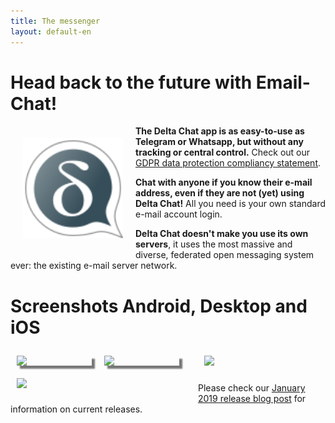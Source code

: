 ```yaml
---
title: The messenger
layout: default-en
---
```


# Head back to the future with Email-Chat!

<img src="../assets/logos/delta-chat.svg" width="160" style="float: left; margin: 20px;" />

**The Delta Chat app is as easy-to-use as Telegram or Whatsapp, but without any tracking or central control.**
Check out our [GDPR data protection compliancy statement](gdpr).

**Chat with anyone if you know their e-mail address, even if they are not (yet) using Delta Chat!** 
All you need is your own standard e-mail account login.

**Delta Chat doesn't make you use its own servers**, it uses the most massive and diverse, federated open messaging 
system ever: the existing e-mail server network.


# Screenshots Android, Desktop and iOS 

<img src="../assets/blog/2019-01-chatlist.png" width="120" 
style="float: left; margin: 10px;display: block;box-shadow: 5px 5px 2px #777;" /> 
<img src="../assets/blog/2019-01-chat.png" width="120" 
style="float: left; margin: 10px;display: block;box-shadow: 5px 5px 2px #777;" /> 

<img src="../assets/blog/desktop-screenshot.png" width="280" style="float:left; margin: 10px" /> 

<img src="../assets/blog/ios_screenshot_chat_view.png" width="110" style="margin: 10px" /> 

Please check our [January 2019 release blog post](../en/2019-01-27-releases) 
for information on current releases. 

